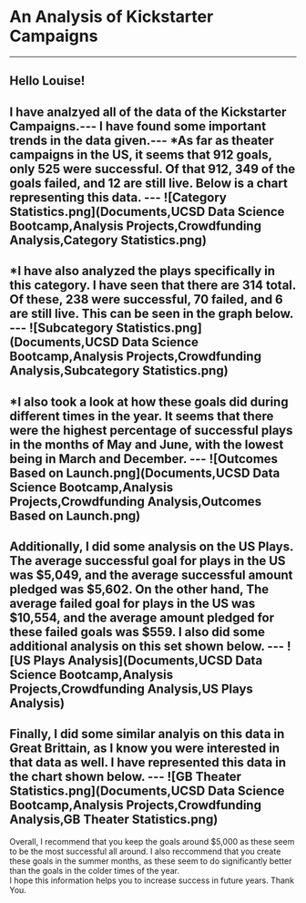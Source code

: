 # An Analysis of Kickstarter Campaigns
---
Hello Louise! 
---
I have analzyed all of the data of the Kickstarter Campaigns.---
I have found some important trends in the data given.---
*As far as theater campaigns in the US, it seems that 912 goals, only 525 were successful.  Of that 912, 349 of the goals failed, and 12 are still live.  Below is a chart representing this data. ---
![Category Statistics.png](Documents,UCSD Data Science Bootcamp,Analysis Projects,Crowdfunding Analysis,Category Statistics.png)
---
*I have also analyzed the plays specifically in this category.  I have seen that there are 314 total.  Of these, 238 were successful, 70 failed, and 6 are still live.  This can be seen in the graph below. ---
![Subcategory Statistics.png](Documents,UCSD Data Science Bootcamp,Analysis Projects,Crowdfunding Analysis,Subcategory Statistics.png)
---
*I also took a look at how these goals did during different times in the year.  It seems that there were the highest percentage of successful plays in the months of May and June, with the lowest being in March and December. ---
![Outcomes Based on Launch.png](Documents,UCSD Data Science Bootcamp,Analysis Projects,Crowdfunding Analysis,Outcomes Based on Launch.png)
---
Additionally, I did some analysis on the US Plays.  The average successful goal for plays in the US was $5,049, and the average successful amount pledged was $5,602.  On the other hand, The average failed goal for plays in the US was $10,554, and the average amount pledged for these failed goals was $559.  I also did some additional analysis on this set shown below. ---
![US Plays Analysis](Documents,UCSD Data Science Bootcamp,Analysis Projects,Crowdfunding Analysis,US Plays Analysis)
---
Finally, I did some similar analyis on this data in Great Brittain, as I know you were interested in that data as well.  I have represented this data in the chart shown below.  ---
![GB Theater Statistics.png](Documents,UCSD Data Science Bootcamp,Analysis Projects,Crowdfunding Analysis,GB Theater Statistics.png)
---
Overall, I recommend that you keep the goals around $5,000 as these seem to be the most successful all around.  I also reccommend that you create these goals in the summer months, as these seem to do significantly better than the goals in the colder times of the year.  
I hope this information helps you to increase success in future years.
Thank You.
